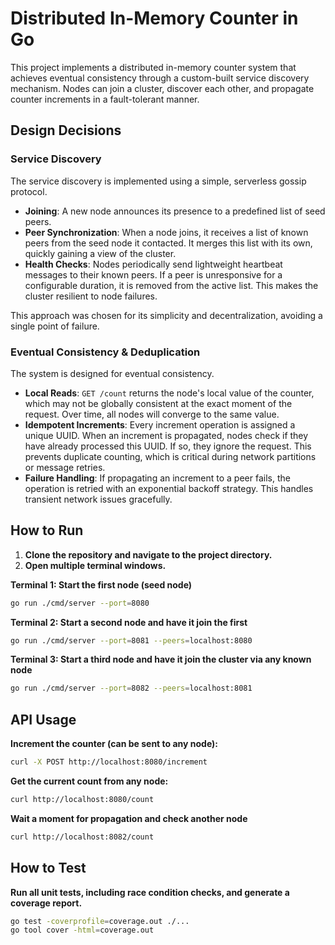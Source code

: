 # Distributed In-Memory Counter in Go

This project implements a distributed in-memory counter system that achieves eventual consistency through a custom-built service discovery mechanism. Nodes can join a cluster, discover each other, and propagate counter increments in a fault-tolerant manner.

## Design Decisions

### Service Discovery

The service discovery is implemented using a simple, serverless gossip protocol.

- **Joining**: A new node announces its presence to a predefined list of seed peers.
- **Peer Synchronization**: When a node joins, it receives a list of known peers from the seed node it contacted. It merges this list with its own, quickly gaining a view of the cluster.
- **Health Checks**: Nodes periodically send lightweight heartbeat messages to their known peers. If a peer is unresponsive for a configurable duration, it is removed from the active list. This makes the cluster resilient to node failures.

This approach was chosen for its simplicity and decentralization, avoiding a single point of failure.

### Eventual Consistency & Deduplication

The system is designed for eventual consistency.

- **Local Reads**: `GET /count` returns the node's local value of the counter, which may not be globally consistent at the exact moment of the request. Over time, all nodes will converge to the same value.
- **Idempotent Increments**: Every increment operation is assigned a unique UUID. When an increment is propagated, nodes check if they have already processed this UUID. If so, they ignore the request. This prevents duplicate counting, which is critical during network partitions or message retries.
- **Failure Handling**: If propagating an increment to a peer fails, the operation is retried with an exponential backoff strategy. This handles transient network issues gracefully.

## How to Run

1.  **Clone the repository and navigate to the project directory.**
2.  **Open multiple terminal windows.**

**Terminal 1: Start the first node (seed node)**

```bash
go run ./cmd/server --port=8080
```

**Terminal 2: Start a second node and have it join the first**

```bash
go run ./cmd/server --port=8081 --peers=localhost:8080
```

**Terminal 3: Start a third node and have it join the cluster via any known node**

```bash
go run ./cmd/server --port=8082 --peers=localhost:8081
```

## API Usage

**Increment the counter (can be sent to any node):**

```bash
curl -X POST http://localhost:8080/increment
```

**Get the current count from any node:**

```bash
curl http://localhost:8080/count
```

**Wait a moment for propagation and check another node**

```bash
curl http://localhost:8082/count
```

## How to Test

**Run all unit tests, including race condition checks, and generate a coverage report.**

```bash
go test -coverprofile=coverage.out ./...
go tool cover -html=coverage.out
```

